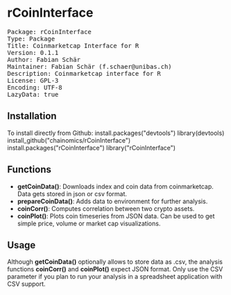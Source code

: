 # rCoinInterface
<pre>
Package: rCoinInterface
Type: Package
Title: Coinmarketcap Interface for R
Version: 0.1.1
Author: Fabian Schär
Maintainer: Fabian Schär (f.schaer@unibas.ch)
Description: Coinmarketcap interface for R
License: GPL-3
Encoding: UTF-8
LazyData: true
</pre>

## Installation
To install directly from Github:
install.packages("devtools")
library(devtools)
install_github("chainomics/rCoinInterface")
install.packages("rCoinInterface")
library("rCoinInterface")

## Functions
* **getCoinData()**: Downloads index and coin data from coinmarketcap. Data gets stored in json or csv format.
* **prepareCoinData()**: Adds data to environment for further analysis.
* **coinCorr()**: Computes correlation between two crypto assets.
* **coinPlot()**: Plots coin timeseries from JSON data. Can be used to get simple price, volume or market cap visualizations.

## Usage
Although **getCoinData()** optionally allows to store data as .csv, the analysis functions **coinCorr()** and **coinPlot()** expect JSON format. Only use the CSV parameter if you plan to run your analysis in a spreadsheet application with CSV support.
